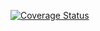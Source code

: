 [![Coverage Status](https://coveralls.io/repos/github/kevinnguyen2208/6f592e15-e780-4d85-a7cc-f61fc346af80/badge.svg)](https://coveralls.io/github/kevinnguyen2208/6f592e15-e780-4d85-a7cc-f61fc346af80)
